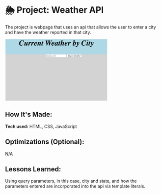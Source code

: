 # 🌦 Project: Weather API

The project is webpage that uses an api that allows the user to enter a city and have the weather reported in that city.

<img src="/currentweatherapp.png?raw=true" alt="screenshot of Fun with Fido webpage" height="200px">

## How It's Made:

**Tech used:** HTML, CSS, JavaScript


## Optimizations (Optional):

N/A


## Lessons Learned:

Using query parameters, in this case, city and state, and how the parameters entered are incorporated into the api via template literals.
